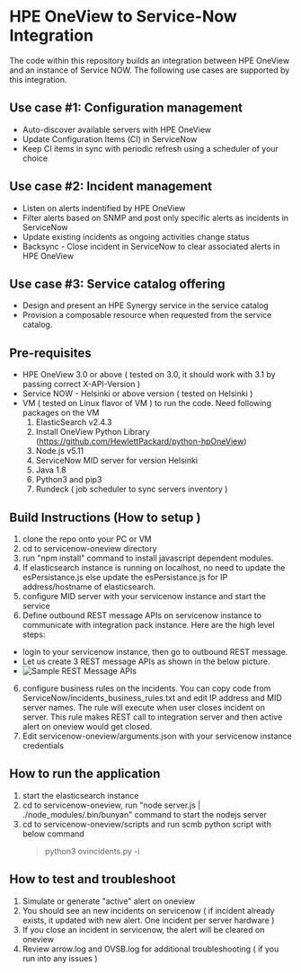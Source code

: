 # HPE OneView to Service-Now Integration
The code within this repository builds an integration between HPE OneView and an instance of Service NOW.
The following use cases are supported by this integration.

## Use case #1: Configuration management

- Auto-discover available servers with HPE OneView
- Update Configuration Items (CI) in ServiceNow
- Keep CI items in sync with periodic refresh using a scheduler of your choice

## Use case #2: Incident management

- Listen on alerts indentified by HPE OneView
- Filter alerts based on SNMP and post only specific alerts as incidents in ServiceNow 
- Update existing incidents as ongoing activities change status
- Backsync - Close incident in ServiceNow to clear associated alerts in HPE OneView

## Use case #3: Service catalog offering

- Design and present an HPE Synergy service in the service catalog
- Provision a composable resource when requested from the service catalog. 

## Pre-requisites

- HPE OneView 3.0 or above ( tested on 3.0, it should work with 3.1 by passing correct X-API-Version )
- Service NOW - Helsinki  or above version ( tested on Helsinki )
- VM ( tested on Linux flavor of VM ) to run the code. Need following packages on the VM
    1. ElasticSearch v2.4.3
    2. Install OneView Python Library (https://github.com/HewlettPackard/python-hpOneView)
    3. Node.js v5.11 
    4. ServiceNow MID server for version Helsinki
    5. Java 1.8
    6. Python3 and pip3
    7. Rundeck ( job scheduler to sync servers inventory )

## Build Instructions (How to setup )
1. clone the repo onto your PC or VM
2. cd to servicenow-oneview directory
3. run "npm install" command to install javascript dependent modules.
4. If elasticsearch instance is running on localhost, no need to update the esPersistance.js else update the esPersistance.js for IP address/hostname of elasticsearch. 
5. configure MID server with your servicenow instance and start the service
5. Define outbound REST message APIs on servicenow instance to communicate with integration pack instance. Here are the high level steps:
 - login to your servicenow instance, then go to outbound REST message. 
 - Let us create 3 REST message APIs as shown in the below picture. 
 - ![Sample REST Message APIs](https://github.com/HewlettPackard/servicenow-oneview/blob/master/images/REST_Messages%20_%20ServiceNow.png)
6. configure business rules on the incidents. You can copy code from ServiceNow/incidents_business_rules.txt and edit IP address and MID server names. The rule will execute when user closes incident on server. This rule makes REST call to integration server and then active alert on oneview would get closed.
7. Edit servicenow-oneview/arguments.json with your servicenow instance credentials

## How to run the application  
1. start the elasticsearch instance
2. cd to servicenow-oneview, run "node server.js |  ./node_modules/.bin/bunyan" command to start the nodejs server
3. cd to servicenow-oneview/scripts and run scmb python script with below command
   >python3 ovincidents.py -i <path to arguments.json>

## How to test and troubleshoot
1. Simulate or generate "active" alert on oneview
2. You should see an new incidents on servicenow ( if incident already exists, it updated with new alert. One incident per server hardware )
3. If you close an incident in servicenow, the alert will be cleared on oneview
4. Review arrow.log and OVSB.log for additional troubleshooting ( if you run into any issues )

